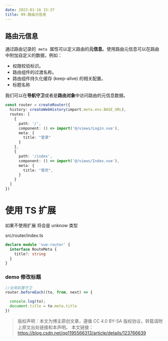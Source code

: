 ```yaml
---
date: 2023-01-16 15:37
title: 09-路由元信息
---
```


## 路由元信息

通过路由记录的  `meta`  属性可以定义路由的**元信息**。使用路由元信息可以在路由中附加自定义的数据，例如：

- 权限校验标识。
- 路由组件的过渡名称。
- 路由组件持久化缓存 (keep-alive) 的相关配置。
- 标题名称



我们可以在**导航守卫**或者是**路由对象**中访问路由的元信息数据。

```ts
const router = createRouter({
  history: createWebHistory(import.meta.env.BASE_URL),
  routes: [
    {
      path: '/',
      component: () => import('@/views/Login.vue'),
      meta: {
        title: "登录"
      }
    },
    {
      path: '/index',
      component: () => import('@/views/Index.vue'),
      meta: {
        title: "首页",
      }
    }
  ]
})
```

# 使用 TS 扩展

如果不使用扩展 将会是 unknow 类型

src/router/index.ts
```typescript
declare module 'vue-router' {
  interface RouteMeta {
    title?: string
  }
}
```

### demo 修改标题
```ts
//全局前置守卫
router.beforeEach((to, from, next) => {

  console.log(to);
  document.title = to.meta.title
})
```

> 版权声明：本文为博主原创文章，遵循 CC 4.0 BY-SA 版权协议，转载请附上原文出处链接和本声明。
> 本文链接：https://blog.csdn.net/qq1195566313/article/details/123766639
